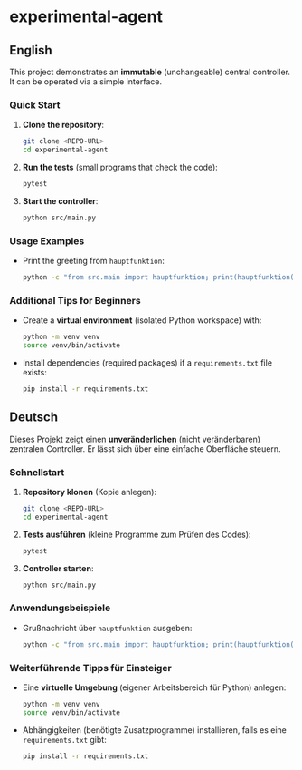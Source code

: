 # experimental-agent

## English

This project demonstrates an **immutable** (unchangeable) central controller. It can be operated via a simple interface.

### Quick Start

1. **Clone the repository**:
   ```bash
   git clone <REPO-URL>
   cd experimental-agent
   ```
2. **Run the tests** (small programs that check the code):
   ```bash
   pytest
   ```
3. **Start the controller**:
   ```bash
   python src/main.py
   ```

### Usage Examples

- Print the greeting from `hauptfunktion`:
  ```bash
  python -c "from src.main import hauptfunktion; print(hauptfunktion())"
  ```

### Additional Tips for Beginners

- Create a **virtual environment** (isolated Python workspace) with:
  ```bash
  python -m venv venv
  source venv/bin/activate
  ```
- Install dependencies (required packages) if a `requirements.txt` file exists:
  ```bash
  pip install -r requirements.txt
  ```

## Deutsch

Dieses Projekt zeigt einen **unveränderlichen** (nicht veränderbaren) zentralen Controller. Er lässt sich über eine einfache Oberfläche steuern.

### Schnellstart

1. **Repository klonen** (Kopie anlegen):
   ```bash
   git clone <REPO-URL>
   cd experimental-agent
   ```
2. **Tests ausführen** (kleine Programme zum Prüfen des Codes):
   ```bash
   pytest
   ```
3. **Controller starten**:
   ```bash
   python src/main.py
   ```

### Anwendungsbeispiele

- Grußnachricht über `hauptfunktion` ausgeben:
  ```bash
  python -c "from src.main import hauptfunktion; print(hauptfunktion())"
  ```

### Weiterführende Tipps für Einsteiger

- Eine **virtuelle Umgebung** (eigener Arbeitsbereich für Python) anlegen:
  ```bash
  python -m venv venv
  source venv/bin/activate
  ```
- Abhängigkeiten (benötigte Zusatzprogramme) installieren, falls es eine `requirements.txt` gibt:
  ```bash
  pip install -r requirements.txt
  ```
